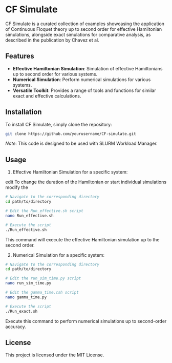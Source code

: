 # CF Simulate

CF Simulate is a curated collection of examples showcasing the application of Continuous Floquet theory up to second order for effective Hamiltonian simulations, alongside exact simulations for comparative analysis, as described in the publication by Chavez et al.

## Features

- **Effective Hamiltonian Simulation**: Simulation of effective Hamiltonians up to second order for various systems.
- **Numerical Simulation**: Perform numerical simulations for various systems.
- **Versatile Toolkit**: Provides a range of tools and functions for similar exact and effective calculations.

## Installation

To install CF Simulate, simply clone the repository:

```bash
git clone https://github.com/yourusername/CF-simulate.git
```

*Note*: This code is designed to be used with SLURM Workload Manager.

## Usage

1. Effective Hamiltonian Simulation for a specific system:

edit To change the duration of the Hamiltonian or start individual simulations modify the 

```bash
# Navigate to the corresponding directory
cd path/to/directory

# Edit the Run_effective.sh script
nano Run_effective.sh

# Execute the script
./Run_effective.sh
```

This command will execute the effective Hamiltonian simulation up to the second order.


2. Numerical Simulation for a specific system:

```bash
# Navigate to the corresponding directory
cd path/to/directory

# Edit the run_sim_time.py script
nano run_sim_time.py

# Edit the gamma_time.csh script
nano gamma_time.py

# Execute the script
./Run_exact.sh
```

Execute this command to perform numerical simulations up to second-order accuracy.

<!--Documentation
For detailed instructions and documentation on how to use CF Simulate, please refer to the Documentation file.-->

<!--
## Contribution
Contributions are welcome! If you'd like to contribute to CF Simulate, please follow these steps:
    Fork the repository
    Create your feature branch (git checkout -b feature/YourFeature)
    Commit your changes (git commit -am 'Add some feature')
    Push to the branch (git push origin feature/YourFeature)
    Create a new Pull Request
-->

## License

This project is licensed under the MIT License.

<!-- ## Contact
For any inquiries or suggestions, please feel free to reach out to Your Name.
